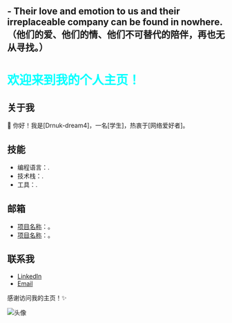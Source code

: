 ## - Their love and emotion to us and their irreplaceable company can be found in nowhere. （他们的爱、他们的情、他们不可替代的陪伴，再也无从寻找。）
# <span style="color:cyan">欢迎来到我的个人主页！</span>

## 关于我
👋 你好！我是[Drnuk-dream4]，一名[学生]，热衷于[网络爱好者]。

## 技能
- 编程语言：.
- 技术栈：.
- 工具：.

## 邮箱
- [项目名称](项目链接)：。
- [项目名称](项目链接)：。

## 联系我
- [LinkedIn](你的LinkedIn链接)
- [Email](mailto:你的邮箱)

感谢访问我的主页！✨

![头像](image/头像.jpg)
